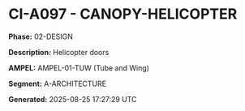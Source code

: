 # CI-A097 - CANOPY-HELICOPTER

**Phase:** 02-DESIGN

**Description:** Helicopter doors

**AMPEL:** AMPEL-01-TUW (Tube and Wing)

**Segment:** A-ARCHITECTURE

**Generated:** 2025-08-25 17:27:29 UTC

